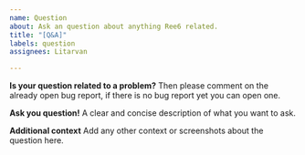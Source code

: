 ```yaml
---
name: Question
about: Ask an question about anything Ree6 related.
title: "[Q&A]"
labels: question
assignees: Litarvan

---
```


**Is your question related to a problem?**
Then please comment on the already open bug report, if there is no bug report yet you can open one.

**Ask you question!**
A clear and concise description of what you want to ask.

**Additional context**
Add any other context or screenshots about the question here.
